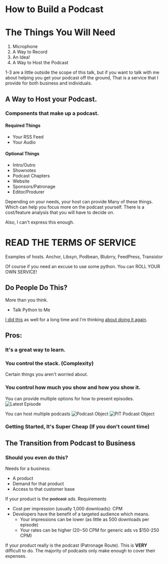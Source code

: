 # How to Build a Podcast

# The Things You Will Need

1. Microphone
2. A Way to Record
3. An Idea!
4. A Way to Host the Podcast

1-3 are a little outside the scope of this talk, but if you want to talk with me about helping you get your podcast off the ground, That is a service that I provide for both business and individuals.

## A Way to Host your Podcast.
### Components that make up a podcast. 

#### Required Things
- Your RSS Feed
- Your Audio

#### Optional Things
- Intro/Outro
- Shownotes
- Podcast Chapters
- Website
- Sponsors/Patronage
- Editor/Produrer

Depending on your needs, your host can provide Many of these things. Which can help you focus more on the podcast yourself.
There is a cost/feature analysis that you will have to decide on. 

Also, I can't express this enough.
# READ THE TERMS OF SERVICE

Examples of hosts.
Anchor, 
Libsyn, 
Podbean,
Blubrry,
FeedPress,
Transistor

Of course if you need an excuse to use some python. 
You can ROLL YOUR OWN SERVICE!

## Do People Do This?
More than you think.
- Talk Python to Me

[I did this](https://github.com/kjaymiller/productivity-in-tech) as well for a long time and I'm thinking [about doing it again](https://test.pypi.org/render_engine).

## Pros:
### It's a great way to learn.
### You control the stack. (Complexity)
Certain things you aren't worried about. 

### You control how much you show and how you show it.

You can provide multiple options for how to present episodes.
![Latest Episode](https://kjaymiller.s3-us-west-2.amazonaws.com/images/Screen-Shot-2019-08-26-13-34-46.94.png)

You can host multiple podcasts
![Podcast Object](https://kjaymiller.s3-us-west-2.amazonaws.com/images/Screen-Shot-2019-08-26-13-50-20.07.png)
![PIT Podcast Object](https://kjaymiller.s3-us-west-2.amazonaws.com/images/Screen-Shot-2019-08-26-13-49-26.89.png)

### Getting Started, It's Super Cheap (If you don't count time)

## The Transition from Podcast to Business
### Should you even do this?
Needs for a business:
* A product
* Demand for that product
* Access to that customer base

If your product is the ~~podcast~~ ads.
Requirements
- Cost per impression (usually 1,000 downloads): CPM
- Developers have the benefit of a targeted audience which means. 
  - Your impressions can be lower (as little as 500 downloads per episode)
  - Your rates can be higher ($20-$50 CPM for generic ads vs $150-250 CPM)

If your product really is the podcast (Patronage Route).
This is **VERY** difficult to do. The majority of podcasts only make enough to cover their expenses.
